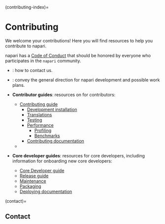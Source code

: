 (contributing-index)=
# Contributing

We welcome your contributions! Here you will find resources to help you contribute
to napari.

napari has a [Code of Conduct](napari-coc) that should be honored by everyone who participates in the `napari` community.

- [](contact): how to contact us.
- [](roadmaps): convey the general direction for napari development and possible
  work plans.
- **Contributor guides**: resources on for contributors:
  - [Contributing guide](napari-contributing)
    - [Development installation](dev-installation)
    - [Translations](translations)
    - [Testing](napari-testing)
    - [Performance](performance)
      - [Profiling](profiling)
      - [Benchmarks](napari-benchmarks)
    - [Contributing documentation](docs_contributing_guide)
  - [](architecture-index)

- **Core developer guides**: resources for core developers, including information for
  onboarding new core developers:
  - [Core Developer guide](./core_dev_guide)
  - [Release guide](./release)
  - [Maintenance](./maintenance)
  - [Packaging](napari-packaging)
  - [Deploying documentation](docs-deployment)

(contact)=

## Contact

There are a number of ways to contact the napari community:

- [zulip](https://napari.zulipchat.com/): the zulip napari community chat channel.
- [GitHub issue](https://github.com/napari/napari/issues): feel free to open an
  issue in our GitHub repository. Issues and pull-requests are written in [Markdown](https://docs.github.com/en/get-started/writing-on-github/getting-started-with-writing-and-formatting-on-github/about-writing-and-formatting-on-github). You can find a comprehensive guide [here](https://docs.github.com/en/get-started/writing-on-github/getting-started-with-writing-and-formatting-on-github/basic-writing-and-formatting-syntax)
- [imagesc forum](https://forum.image.sc/tags/napari): napari is a community partner
  on the imagesc forum. All usage support requests should be posted on the forum with
  the tag "napari".
